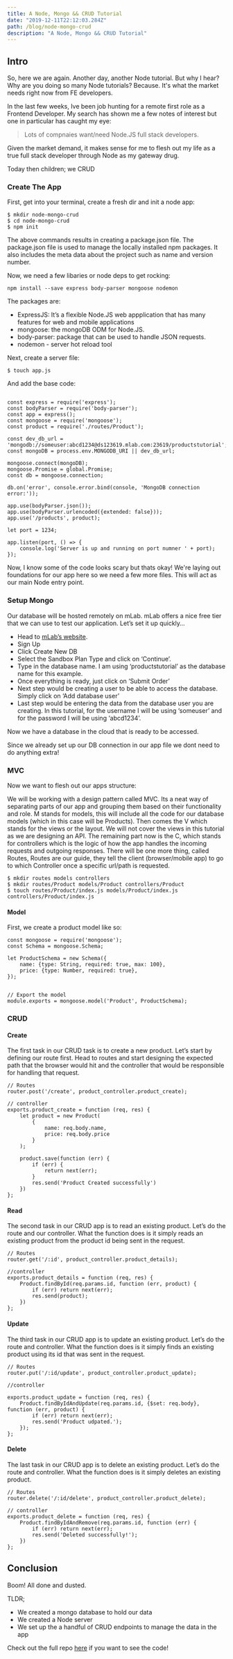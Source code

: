 ```yaml
---
title: A Node, Mongo && CRUD Tutorial
date: "2019-12-11T22:12:03.284Z"
path: /blog/node-mongo-crud
description: "A Node, Mongo && CRUD Tutorial"
---
```


## Intro

So, here we are again. Another day, another Node tutorial. But why I hear? Why are you doing so many Node tutorials? Because. It's what the market needs right now from FE developers. 

In the last few weeks, Ive been job hunting for a remote first role as a Frontend Developer. My search has shown me a few notes of interest but one in particular has caught my eye:

> Lots of compnaies want/need Node.JS full stack developers. 

Given the market demand, it makes sense for me to flesh out my life as a true full stack developer through Node as my gateway drug.

Today then children; we CRUD

### Create The App

First, get into your terminal, create a fresh dir and init a node app:

```
$ mkdir node-mongo-crud
$ cd node-mongo-crud
$ npm init
```

The above commands results in creating a package.json file. The package.json file is used to manage the locally installed npm packages. It also includes the meta data about the project such as name and version number.

Now, we need a few libaries or node deps to get rocking:

`npm install --save express body-parser mongoose nodemon`

The packages are:
- ExpressJS: It’s a flexible Node.JS web appplication that has many features for web and mobile applications
- mongoose: the mongoDB ODM for Node.JS.
- body-parser: package that can be used to handle JSON requests.
- nodemon - server hot reload tool

Next, create a server file:

`$ touch app.js`


And add the base code:

```

const express = require('express');
const bodyParser = require('body-parser');
const app = express();
const mongoose = require('mongoose');
const product = require('./routes/Product'); 

const dev_db_url = 'mongodb://someuser:abcd1234@ds123619.mlab.com:23619/productstutorial';
const mongoDB = process.env.MONGODB_URI || dev_db_url;

mongoose.connect(mongoDB);
mongoose.Promise = global.Promise;
const db = mongoose.connection;

db.on('error', console.error.bind(console, 'MongoDB connection error:'));

app.use(bodyParser.json());
app.use(bodyParser.urlencoded({extended: false}));
app.use('/products', product);

let port = 1234;

app.listen(port, () => {
    console.log('Server is up and running on port numner ' + port);
});
```

Now, I know some of the code looks scary but thats okay! We're laying out foundations for our app here so we need a few more files. This will act as our main Node entry point.


### Setup Mongo

Our database will be hosted remotely on mLab. mLab offers a nice free tier that we can use to test our application. Let’s set it up quickly…

- Head to [mLab’s website](mlab.com).
- Sign Up 
- Click Create New DB
- Select the Sandbox Plan Type and click on ‘Continue’.
- Type in the database name. I am using ‘productstutorial’ as the database name for this example.
- Once everything is ready, just click on ‘Submit Order’
- Next step would be creating a user to be able to access the database. Simply click on ‘Add database user’
- Last step would be entering the data from the database user you are creating. In this tutorial, for the username I will be using ‘someuser’ and for the password I will be using ‘abcd1234’.

Now we have a database in the cloud that is ready to be accessed.

Since we already set up our DB connection in our app file we dont need to do anything extra!

### MVC

Now we want to flesh out our apps structure:

We will be working with a design pattern called MVC. Its a neat way of separating parts of our app and grouping them based on their functionality and role. M stands for models, this will include all the code for our database models (which in this case will be Products). Then comes the V which stands for the views or the layout. We will not cover the views in this tutorial as we are designing an API. The remaining part now is the C, which stands for controllers which is the logic of how the app handles the incoming requests and outgoing responses. There will be one more thing, called Routes, Routes are our guide, they tell the client (browser/mobile app) to go to which Controller once a specific url/path is requested.


```
$ mkdir routes models controllers
$ mkdir routes/Product models/Product controllers/Product
$ touch routes/Product/index.js models/Product/index.js controllers/Product/index.js
```

#### Model 

First, we create a product model like so:

```
const mongoose = require('mongoose');
const Schema = mongoose.Schema;

let ProductSchema = new Schema({
    name: {type: String, required: true, max: 100},
    price: {type: Number, required: true},
});


// Export the model
module.exports = mongoose.model('Product', ProductSchema);
```

### CRUD

#### Create

The first task in our CRUD task is to create a new product. Let’s start by defining our route first. Head to routes and start designing the expected path that the browser would hit and the controller that would be responsible for handling that request.

```
// Routes
router.post('/create', product_controller.product_create);

// controller
exports.product_create = function (req, res) {
    let product = new Product(
        {
            name: req.body.name,
            price: req.body.price
        }
    );

    product.save(function (err) {
        if (err) {
            return next(err);
        }
        res.send('Product Created successfully')
    })
};
```

#### Read

The second task in our CRUD app is to read an existing product. Let’s do the route and our controller. What the function does is it simply reads an existing product from the product id being sent in the request.

```
// Routes
router.get('/:id', product_controller.product_details);

//controller
exports.product_details = function (req, res) {
    Product.findById(req.params.id, function (err, product) {
        if (err) return next(err);
        res.send(product);
    })
};
```


#### Update

The third task in our CRUD app is to update an existing product. Let’s do the route and controller. What the function does is it simply finds an existing product using its id that was sent in the request.

```
// Routes
router.put('/:id/update', product_controller.product_update);

//controller 

exports.product_update = function (req, res) {
    Product.findByIdAndUpdate(req.params.id, {$set: req.body}, function (err, product) {
        if (err) return next(err);
        res.send('Product udpated.');
    });
};
```

#### Delete

The last task in our CRUD app is to delete an existing product. Let’s do the route and controller. What the function does is it simply deletes an existing product.

```
// Routes
router.delete('/:id/delete', product_controller.product_delete);

// controller
exports.product_delete = function (req, res) {
    Product.findByIdAndRemove(req.params.id, function (err) {
        if (err) return next(err);
        res.send('Deleted successfully!');
    })
};
```

## Conclusion

Boom! All done and dusted.

TLDR;

- We created a mongo database to hold our data
- We created a Node server 
- We set up the a handful of CRUD endpoints to manage the data in the app 

Check out the full repo [here](https://github.com/Oregand/node-mongo-crud) if you want to see the code! 


